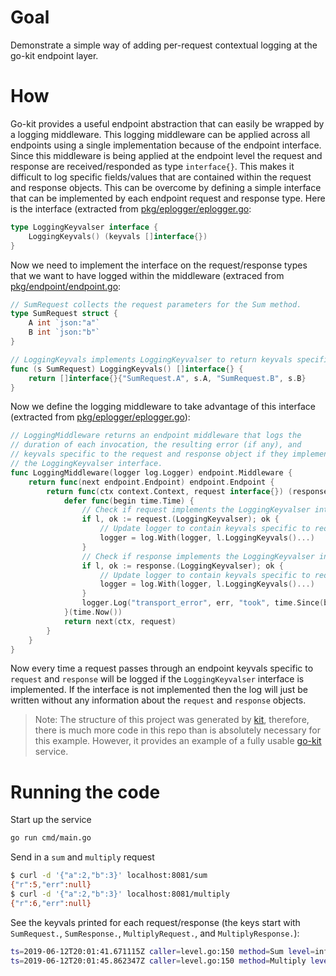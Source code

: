# Goal

Demonstrate a simple way of adding per-request contextual logging at the go-kit 
endpoint layer. 

# How

Go-kit provides a useful endpoint abstraction that can easily be wrapped by a logging middleware.
This logging middleware can be applied across all endpoints using a single implementation because of the endpoint
interface. Since this middleware is being applied at the endpoint level the request and response are received/responded
as type `interface{}`. This makes it difficult to log specific fields/values that are contained within the request
and response objects. This can be overcome by defining a simple interface that can be implemented by each endpoint 
request and response type. Here is the interface (extracted from [pkg/eplogger/eplogger.go](pkg/eplogger/eplogger.go):

```go
type LoggingKeyvalser interface {
	LoggingKeyvals() (keyvals []interface{})
}
```

Now we need to implement the interface on the request/response types that we want to have logged within the 
middleware (extraced from [pkg/endpoint/endpoint.go](pkg/endpoint/endpoint.go):

```go
// SumRequest collects the request parameters for the Sum method.
type SumRequest struct {
	A int `json:"a"`
	B int `json:"b"`
}

// LoggingKeyvals implements LoggingKeyvalser to return keyvals specific to SumRequest for logging
func (s SumRequest) LoggingKeyvals() []interface{} {
	return []interface{}{"SumRequest.A", s.A, "SumRequest.B", s.B}
}
```

Now we define the logging middleware to take advantage of this 
interface (extracted from [pkg/eplogger/eplogger.go](pkg/eplogger/eplogger.go)):

```go
// LoggingMiddleware returns an endpoint middleware that logs the
// duration of each invocation, the resulting error (if any), and
// keyvals specific to the request and response object if they implement
// the LoggingKeyvalser interface.
func LoggingMiddleware(logger log.Logger) endpoint.Middleware {
	return func(next endpoint.Endpoint) endpoint.Endpoint {
		return func(ctx context.Context, request interface{}) (response interface{}, err error) {
			defer func(begin time.Time) {
				// Check if request implements the LoggingKeyvalser interface
				if l, ok := request.(LoggingKeyvalser); ok {
					// Update logger to contain keyvals specific to request
					logger = log.With(logger, l.LoggingKeyvals()...)
				}
				// Check if response implements the LoggingKeyvalser interface
				if l, ok := response.(LoggingKeyvalser); ok {
					// Update logger to contain keyvals specific to request
					logger = log.With(logger, l.LoggingKeyvals()...)
				}
				logger.Log("transport_error", err, "took", time.Since(begin))
			}(time.Now())
			return next(ctx, request)
		}
	}
}
```

Now every time a request passes through an endpoint keyvals specific to `request` and `response` will be logged
if the `LoggingKeyvalser` interface is implemented. If the interface is not implemented then the log will just be
written without any information about the `request` and `response` objects.

> Note: The structure of this project was generated by [kit](https://github.com/kujtimiihoxha/kit), therefore, there is 
much more code in this repo than is absolutely necessary for this example. However, it provides an example of a fully 
usable [go-kit](https://github.com/go-kit/kit) service.

# Running the code

Start up the service

```bash
go run cmd/main.go 
```

Send in a `sum` and `multiply` request

```bash
$ curl -d '{"a":2,"b":3}' localhost:8081/sum
{"r":5,"err":null}
$ curl -d '{"a":2,"b":3}' localhost:8081/multiply
{"r":6,"err":null}
```

See the keyvals printed for each request/response (the keys start with `SumRequest.`, `SumResponse.`, `MultiplyRequest.`, and `MultiplyResponse.`):

```bash
ts=2019-06-12T20:01:41.671115Z caller=level.go:150 method=Sum level=info SumRequest.A=2 SumRequest.B=3 SumResponse.R=5 SumResponse.Err=null transport_error=null took=11.08µs
ts=2019-06-12T20:01:45.862347Z caller=level.go:150 method=Multiply level=info MultiplyRequest.A=2 MultiplyRequest.B=3 MultiplyResponse.R=6 MultiplyResponse.Err=null transport_error=null took=6.548µs
```
